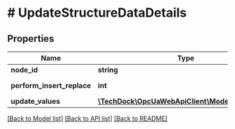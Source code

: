 # # UpdateStructureDataDetails

## Properties

Name | Type | Description | Notes
------------ | ------------- | ------------- | -------------
**node_id** | **string** |  | [optional]
**perform_insert_replace** | **int** | [Link to specification](https://reference.opcfoundation.org/v105/Core/docs/Part11/6.8). | [optional]
**update_values** | [**\TechDock\OpcUaWebApiClient\Model\DataValue[]**](DataValue.md) |  | [optional]

[[Back to Model list]](../../README.md#models) [[Back to API list]](../../README.md#endpoints) [[Back to README]](../../README.md)
